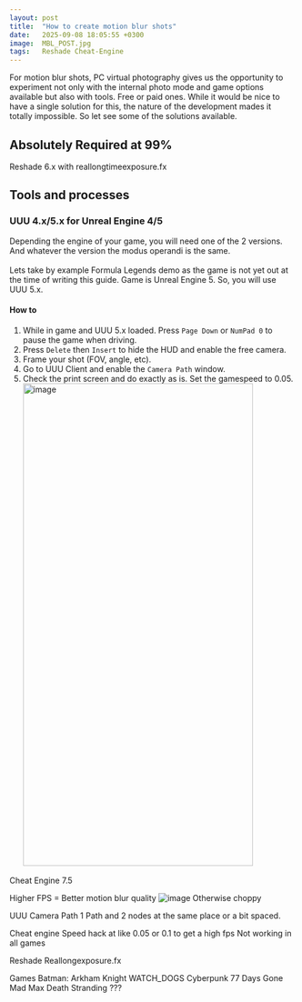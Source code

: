 ```yaml
---
layout: post
title:  "How to create motion blur shots"
date:   2025-09-08 18:05:55 +0300
image:  MBL_POST.jpg
tags:   Reshade Cheat-Engine
---
```


For motion blur shots, PC virtual photography gives us the opportunity to experiment not only with the internal photo mode and game options available but also with tools. Free or paid ones. 
While it would be nice to have a single solution for this, the nature of the development mades it totally impossible. So let see some of the solutions available. 

## Absolutely Required at 99%
Reshade 6.x with reallongtimeexposure.fx

## Tools and processes
### UUU 4.x/5.x for Unreal Engine 4/5
Depending the engine of your game, you will need one of the 2 versions. And whatever the version the modus operandi is the same. 
<br>
</br>
Lets take by example Formula Legends demo as the game is not yet out at the time of writing this guide. Game is Unreal Engine 5. So, you will use UUU 5.x.

#### How to

1. While in game and UUU 5.x loaded. Press `Page Down` or `NumPad 0` to pause the game when driving.
2. Press `Delete` then `Insert` to hide the HUD and enable the free camera.
3. Frame your shot (FOV, angle, etc).
4. Go to UUU Client and enable the `Camera Path` window.
5. Check the print screen and do exactly as is. Set the gamespeed to 0.05.
   <img width="404" height="849" alt="image" src="https://github.com/user-attachments/assets/a7b48945-f786-470c-9ed5-e0266ed4ddd3" />


Cheat Engine 7.5

Higher FPS = Better motion blur quality
![image](https://github.com/user-attachments/assets/b5dc41bf-458a-4b98-b598-5cd8a31f32ef)
Otherwise choppy 

UUU Camera Path
1 Path and 2 nodes at the same place or a bit spaced.

Cheat engine
Speed hack at like 0.05 or 0.1 to get a high fps
Not working in all games

Reshade 
Reallongexposure.fx 

Games
Batman: Arkham Knight
WATCH_DOGS
Cyberpunk 77
Days Gone
Mad Max
Death Stranding ???

